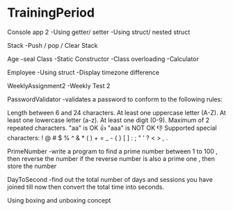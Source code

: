 # TrainingPeriod

Console app 2
-Using getter/ setter
-Using struct/ nested struct

Stack
-Push / pop / Clear Stack

Age
-seal Class
-Static Constructor
-Class overloading
-Calculator

Employee
-Using struct
-Display timezone difference

WeeklyAssignment2
-Weekly Test 2

PasswordValidator
-validates a password to conform to the following rules:

Length between 6 and 24 characters.
At least one uppercase letter (A-Z).
At least one lowercase letter (a-z).
At least one digit (0-9).
Maximum of 2 repeated characters.
"aa" is OK 👍
"aaa" is NOT OK 👎
Supported special characters:
! @ # $ % ^ & * ( ) + = _ - { } [ ] : ; " ' ? < > , .

PrimeNumber
-write a program to find a prime number between 1 to 100 , then reverse the number if the reverse number is also a prime one , then store the number

DayToSecond
-find out the total number of days and sessions you have joined till now then convert the total time into seconds.

Using boxing and unboxing concept




